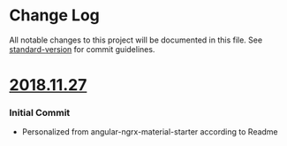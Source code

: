 # Change Log

All notable changes to this project will be documented in this file. See [standard-version](https://github.com/conventional-changelog/standard-version) for commit guidelines.

<a name="2018.11.27"></a>
# [2018.11.27](https://github.com/tomastrajan/angular-ngrx-material-starter/compare/v7.1.0...v7.2.0) 


### Initial Commit

* Personalized from angular-ngrx-material-starter according to Readme
